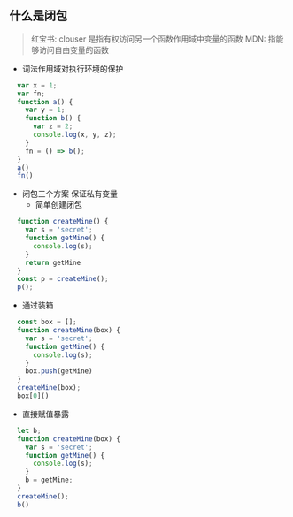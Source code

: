 ## 什么是闭包
> 红宝书: clouser 是指有权访问另一个函数作用域中变量的函数
> MDN: 指能够访问自由变量的函数

+ 词法作用域对执行环境的保护
```javascript
  var x = 1;
  var fn;
  function a() {
    var y = 1;
    function b() {
      var z = 2;
      console.log(x, y, z);
    }
    fn = () => b();
  }
  a()
  fn()
```
+ 闭包三个方案 保证私有变量
  + 简单创建闭包
```javascript
  function createMine() {
    var s = 'secret';
    function getMine() {
      console.log(s);
    }
    return getMine
  }
  const p = createMine();
  p();
```
  + 通过装箱
```javascript
  const box = [];
  function createMine(box) {
    var s = 'secret';
    function getMine() {
      console.log(s);
    }
    box.push(getMine)
  }
  createMine(box);
  box[0]()
```
  + 直接赋值暴露

```javascript
  let b;
  function createMine(box) {
    var s = 'secret';
    function getMine() {
      console.log(s);
    }
    b = getMine;
  }
  createMine();
  b()
```